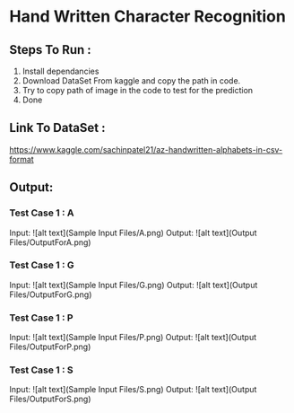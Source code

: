 # Hand Written Character Recognition
## Steps To Run :
1. Install dependancies 
2. Download DataSet From kaggle and copy the path in code.
3. Try to copy path of image in the code to test for the prediction
4. Done
## Link To DataSet :

https://www.kaggle.com/sachinpatel21/az-handwritten-alphabets-in-csv-format 

## Output:

### Test Case 1 : A

Input: 
![alt text](Sample Input Files/A.png)
Output: 
![alt text](Output Files/OutputForA.png)

### Test Case 1 : G

Input: 
![alt text](Sample Input Files/G.png)
Output: 
![alt text](Output Files/OutputForG.png)

### Test Case 1 : P

Input: 
![alt text](Sample Input Files/P.png)
Output: 
![alt text](Output Files/OutputForP.png)

### Test Case 1 : S

Input: 
![alt text](Sample Input Files/S.png)
Output: 
![alt text](Output Files/OutputForS.png)
